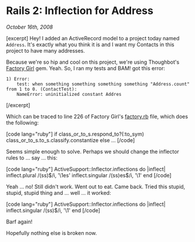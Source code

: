 # Rails 2: Inflection for Address

<cite>October 16th, 2008</cite>

[excerpt]
Hey! I added an ActiveRecord model to a project today named `Address`. It's exactly what you think it is and I want my Contacts in this project to have many addresses.

Because we're so hip and cool on this project, we're using Thoughbot's [Factory Girl](http://github.com/thoughtbot/factory_girl/tree/master) gem. Yeah. So, I ran my tests and BAM! got this error:

    1) Error:
        test: when something something something something "Address.count" from 1 to 0. (ContactTest):
        NameError: uninitialized constant Addres

[/excerpt]

Which can be traced to line 226 of Factory Girl's [factory.rb](http://github.com/thoughtbot/factory_girl/tree/master/lib/factory_girl/factory.rb) file, which does the following:

[code lang="ruby"]
if class_or_to_s.respond_to?(:to_sym)
  class_or_to_s.to_s.classify.constantize
else
  ...
[/code]

Seems simple enough to solve. Perhaps we should change the inflector rules to ... say ... this:

[code lang="ruby"]
ActiveSupport::Inflector.inflections do |inflect|
  inflect.plural /(ss)$/i, '\1es'
  inflect.singular /(ss)es$/i, '\1'
end
[/code]

Yeah ... no! Still didn't work. Went out to eat. Came back. Tried this stupid, stupid, stupid thing and ... well ... it worked:

[code lang="ruby"]
ActiveSupport::Inflector.inflections do |inflect|
  inflect.singular /(ss)$/i, '\1'
end
[/code]
 
Barf again!

Hopefully nothing else is broken now.
